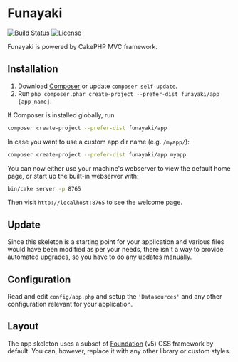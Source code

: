 # Funayaki

[![Build Status](https://img.shields.io/travis/funayaki/app/master.svg?style=flat-square)](https://travis-ci.org/funayaki/app)
[![License](https://img.shields.io/packagist/l/funayaki/app.svg?style=flat-square)](https://packagist.org/packages/funayaki/app)

Funayaki is powered by CakePHP MVC framework.

## Installation

1. Download [Composer](https://getcomposer.org/doc/00-intro.md) or update `composer self-update`.
2. Run `php composer.phar create-project --prefer-dist funayaki/app [app_name]`.

If Composer is installed globally, run

```bash
composer create-project --prefer-dist funayaki/app
```

In case you want to use a custom app dir name (e.g. `/myapp/`):

```bash
composer create-project --prefer-dist funayaki/app myapp
```

You can now either use your machine's webserver to view the default home page, or start
up the built-in webserver with:

```bash
bin/cake server -p 8765
```

Then visit `http://localhost:8765` to see the welcome page.

## Update

Since this skeleton is a starting point for your application and various files
would have been modified as per your needs, there isn't a way to provide
automated upgrades, so you have to do any updates manually.

## Configuration

Read and edit `config/app.php` and setup the `'Datasources'` and any other
configuration relevant for your application.

## Layout

The app skeleton uses a subset of [Foundation](http://foundation.zurb.com/) (v5) CSS
framework by default. You can, however, replace it with any other library or
custom styles.
